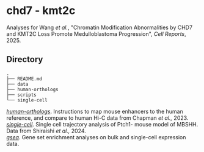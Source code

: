 # chd7 - kmt2c
Analyses for Wang *et al.*, "Chromatin Modification Abnormalities by CHD7 and KMT2C Loss Promote Medulloblastoma Progression", *Cell Reports*, 2025.

## Directory
```
.
├── README.md
├── data
├── human-orthologs
├── scripts
└── single-cell
```
[*human-orthologs*](human-orthologs). Instructions to map mouse enhancers to the human reference, and compare to human Hi-C data from Chapman *et al.,* 2023.  
[*single-cell*](single-cell). Single cell trajectory analysis of Ptch1- mouse model of MBSHH. Data from Shiraishi *et al.,* 2024.  
[*gsea*](gsea). Gene set enrichment analyses on bulk and single-cell expression data.

